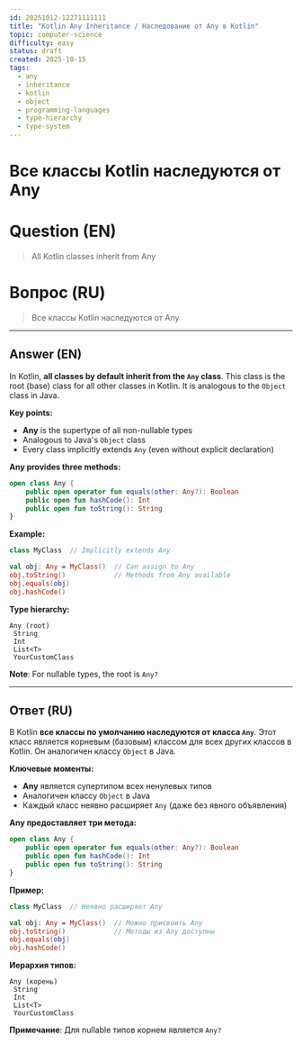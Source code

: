```yaml
---
id: 20251012-12271111111
title: "Kotlin Any Inheritance / Наследование от Any в Kotlin"
topic: computer-science
difficulty: easy
status: draft
created: 2025-10-15
tags:
  - any
  - inheritance
  - kotlin
  - object
  - programming-languages
  - type-hierarchy
  - type-system
---
```

# Все классы Kotlin наследуются от Any

# Question (EN)
> All Kotlin classes inherit from Any

# Вопрос (RU)
> Все классы Kotlin наследуются от Any

---

## Answer (EN)

In Kotlin, **all classes by default inherit from the `Any` class**. This class is the root (base) class for all other classes in Kotlin. It is analogous to the `Object` class in Java.

**Key points:**

- **Any** is the supertype of all non-nullable types
- Analogous to Java's `Object` class
- Every class implicitly extends `Any` (even without explicit declaration)

**Any provides three methods:**
```kotlin
open class Any {
    public open operator fun equals(other: Any?): Boolean
    public open fun hashCode(): Int
    public open fun toString(): String
}
```

**Example:**
```kotlin
class MyClass  // Implicitly extends Any

val obj: Any = MyClass()  // Can assign to Any
obj.toString()            // Methods from Any available
obj.equals(obj)
obj.hashCode()
```

**Type hierarchy:**
```
Any (root)
 String
 Int
 List<T>
 YourCustomClass
```

**Note**: For nullable types, the root is `Any?`

---

## Ответ (RU)

В Kotlin **все классы по умолчанию наследуются от класса `Any`**. Этот класс является корневым (базовым) классом для всех других классов в Kotlin. Он аналогичен классу `Object` в Java.

**Ключевые моменты:**

- **Any** является супертипом всех ненулевых типов
- Аналогичен классу `Object` в Java
- Каждый класс неявно расширяет `Any` (даже без явного объявления)

**Any предоставляет три метода:**
```kotlin
open class Any {
    public open operator fun equals(other: Any?): Boolean
    public open fun hashCode(): Int
    public open fun toString(): String
}
```

**Пример:**
```kotlin
class MyClass  // Неявно расширяет Any

val obj: Any = MyClass()  // Можно присвоить Any
obj.toString()            // Методы из Any доступны
obj.equals(obj)
obj.hashCode()
```

**Иерархия типов:**
```
Any (корень)
 String
 Int
 List<T>
 YourCustomClass
```

**Примечание**: Для nullable типов корнем является `Any?`


